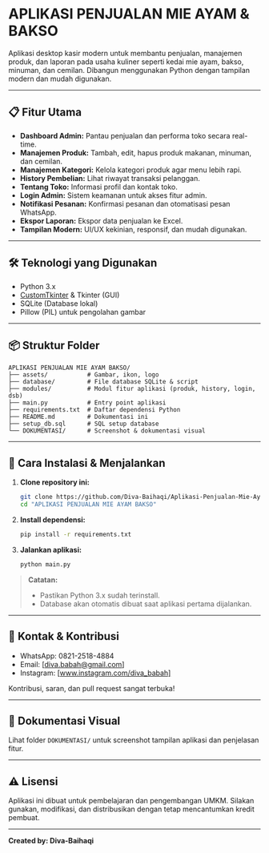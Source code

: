 # APLIKASI PENJUALAN MIE AYAM & BAKSO

Aplikasi desktop kasir modern untuk membantu penjualan, manajemen produk, dan laporan pada usaha kuliner seperti kedai mie ayam, bakso, minuman, dan cemilan. Dibangun menggunakan Python dengan tampilan modern dan mudah digunakan.

---

## 📋 Fitur Utama
- **Dashboard Admin:** Pantau penjualan dan performa toko secara real-time.
- **Manajemen Produk:** Tambah, edit, hapus produk makanan, minuman, dan cemilan.
- **Manajemen Kategori:** Kelola kategori produk agar menu lebih rapi.
- **History Pembelian:** Lihat riwayat transaksi pelanggan.
- **Tentang Toko:** Informasi profil dan kontak toko.
- **Login Admin:** Sistem keamanan untuk akses fitur admin.
- **Notifikasi Pesanan:** Konfirmasi pesanan dan otomatisasi pesan WhatsApp.
- **Ekspor Laporan:** Ekspor data penjualan ke Excel.
- **Tampilan Modern:** UI/UX kekinian, responsif, dan mudah digunakan.

---

## 🛠️ Teknologi yang Digunakan
- Python 3.x
- [CustomTkinter](https://github.com/TomSchimansky/CustomTkinter) & Tkinter (GUI)
- SQLite (Database lokal)
- Pillow (PIL) untuk pengolahan gambar

---

## 📦 Struktur Folder
```
APLIKASI PENJUALAN MIE AYAM BAKSO/
├── assets/           # Gambar, ikon, logo
├── database/         # File database SQLite & script
├── modules/          # Modul fitur aplikasi (produk, history, login, dsb)
├── main.py           # Entry point aplikasi
├── requirements.txt  # Daftar dependensi Python
├── README.md         # Dokumentasi ini
├── setup_db.sql      # SQL setup database
└── DOKUMENTASI/      # Screenshot & dokumentasi visual
```

---

## 🚀 Cara Instalasi & Menjalankan
1. **Clone repository ini:**
   ```bash
   git clone https://github.com/Diva-Baihaqi/Aplikasi-Penjualan-Mie-Ayam-Bakso
   cd "APLIKASI PENJUALAN MIE AYAM BAKSO"
   ```
2. **Install dependensi:**
   ```bash
   pip install -r requirements.txt
   ```
3. **Jalankan aplikasi:**
   ```bash
   python main.py
   ```

> **Catatan:**
> - Pastikan Python 3.x sudah terinstall.
> - Database akan otomatis dibuat saat aplikasi pertama dijalankan.

---

## 📲 Kontak & Kontribusi
- WhatsApp: 0821-2518-4884
- Email: [diva.babah@gmail.com]
- Instagram: [www.instagram.com/diva_babah]

Kontribusi, saran, dan pull request sangat terbuka!

---

## 📸 Dokumentasi Visual
Lihat folder `DOKUMENTASI/` untuk screenshot tampilan aplikasi dan penjelasan fitur.

---

## ⚠️ Lisensi
Aplikasi ini dibuat untuk pembelajaran dan pengembangan UMKM. Silakan gunakan, modifikasi, dan distribusikan dengan tetap mencantumkan kredit pembuat.

---

**Created by: Diva-Baihaqi** 
